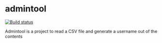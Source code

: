 # admintool

[![Build status](https://ci.appveyor.com/api/projects/status/52q5udemls3s65by?svg=true)](https://ci.appveyor.com/project/Jan200101/admintool)

Admintool is a project to read a CSV file and generate a username out of the contents
